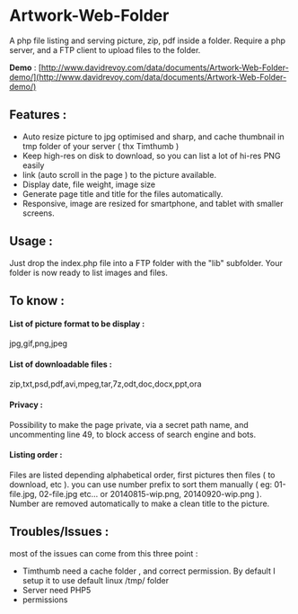 Artwork-Web-Folder
==================

A php file listing and serving picture, zip, pdf inside a folder. Require a php server, and a FTP client to upload files to the folder.

**Demo** : [http://www.davidrevoy.com/data/documents/Artwork-Web-Folder-demo/](http://www.davidrevoy.com/data/documents/Artwork-Web-Folder-demo/)

## Features :

* Auto resize picture to jpg optimised and sharp, and cache thumbnail in tmp folder of your server ( thx Timthumb )
* Keep high-res on disk to download, so you can list a lot of hi-res PNG easily
* link (auto scroll in the page ) to the picture available.
* Display date, file weight, image size
* Generate page title and title for the files automatically.
* Responsive, image are resized for smartphone, and tablet with smaller screens. 

## Usage :

Just drop the index.php file into a FTP folder with the "lib" subfolder.
Your folder is now ready to list images and files. 

## To know :

#### List of picture format to be display :

jpg,gif,png,jpeg
 
#### List of downloadable files : 

zip,txt,psd,pdf,avi,mpeg,tar,7z,odt,doc,docx,ppt,ora

#### Privacy :

Possibility to make the page private, via a secret path name, and uncommenting line 49, to block access of search engine and bots. 

#### Listing order :

Files are listed depending alphabetical order, first pictures then files ( to download, etc ). you can use number prefix to sort them manually ( eg: 01-file.jpg, 02-file.jpg etc... or 20140815-wip.png, 20140920-wip.png ). Number are removed automatically to make a clean title to the picture. 

## Troubles/Issues :
most of the issues can come from this three point :
* Timthumb need a cache folder , and correct permission. By default I setup it to use default linux /tmp/ folder
* Server need PHP5
* permissions

